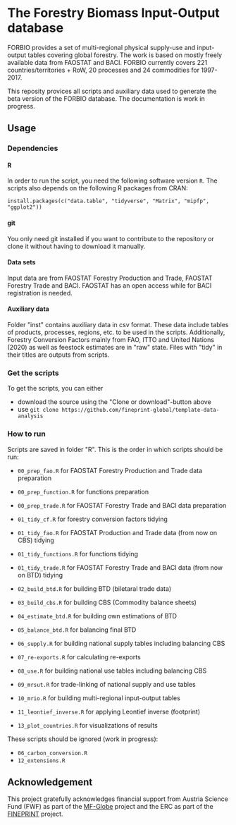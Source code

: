 # The Forestry Biomass Input-Output database

FORBIO provides a set of multi-regional physical supply-use and input-output tables covering global forestry. The work is based on mostly freely available data from FAOSTAT and BACI.
FORBIO currently covers 221 countries/territories + RoW, 20 processes and 24 commodities for 1997-2017.

This reposity provices all scripts and auxiliary data used to generate the beta version of the FORBIO database.
The documentation is work in progress.

## Usage

### Dependencies

#### R
In order to run the script, you need the following software version `R`. The scripts also depends on the following R packages from CRAN:
```{r}
install.packages(c("data.table", "tidyverse", "Matrix", "mipfp", "ggplot2"))
```

#### git
You only need git installed if you want to contribute to the repository or clone it without having to download it manually.

#### Data sets 
Input data are from FAOSTAT Forestry Production and Trade, FAOSTAT Forestry Trade and BACI. FAOSTAT has an open access while for BACI registration is needed. 

#### Auxiliary data
Folder "inst" contains auxiliary data in csv format. These data include tables of products, processes, regions, etc. to be used in the scripts.
Additionally, Forestry Conversion Factors mainly from FAO, ITTO and United Nations (2020) as well as feestock estimates are in "raw" state.
Files with "tidy" in their titles are outputs from scripts.

### Get the scripts 
To get the scripts, you can either

- download the source using the "Clone or download"-button above
- use `git clone https://github.com/fineprint-global/template-data-analysis`

### How to run
Scripts are saved in folder "R". This is the order in which scripts should be run:

- `00_prep_fao.R` for FAOSTAT Forestry Production and Trade data preparation
- `00_prep_function.R` for functions preparation
- `00_prep_trade.R` for FAOSTAT Forestry Trade and BACI data preparation

- `01_tidy_cf.R` for forestry conversion factors tidying
- `01_tidy_fao.R` for FAOSTAT Production and Trade data (from now on CBS) tidying
- `01_tidy_functions.R` for functions tidying
- `01_tidy_trade.R` for FAOSTAT Forestry Trade and BACI data (from now on BTD) tidying

- `02_build_btd.R` for building BTD (biletaral trade data)
- `03_build_cbs.R` for building CBS (Commodity balance sheets)
- `04_estimate_btd.R` for building own estimations of BTD 
- `05_balance_btd.R` for balancing final BTD

- `06_supply.R` for building national supply tables including balancing CBS
- `07_re-exports.R` for calculating re-exports
- `08_use.R` for building national use tables including balancing CBS

- `09_mrsut.R` for trade-linking of national supply and use tables
- `10_mrio.R` for building multi-regional input-output tables
- `11_leontief_inverse.R` for applying Leontief inverse (footprint)
- `13_plot_countries.R` for visualizations of results

These scripts should be ignored (work in progress):
- `06_carbon_conversion.R`
- `12_extensions.R`

## Acknowledgement
This project gratefully acknowledges financial support from Austria Science Fund (FWF) as part of the [MF-Globe](https://www.wu.ac.at/mfglobe) project and the ERC as part of the [FINEPRINT](https://www.fineprint.global/) project.
